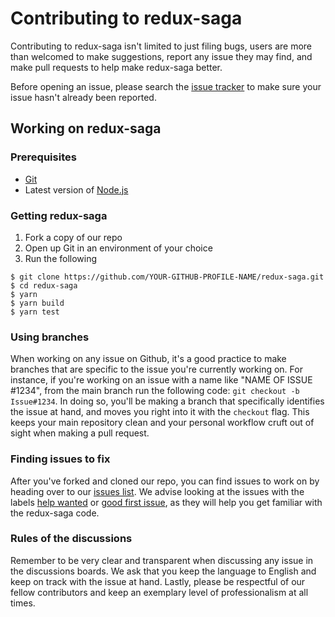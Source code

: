 # Contributing to redux-saga

Contributing to redux-saga isn't limited to just filing bugs, users are more than welcomed to make suggestions, report any issue they may find, and make pull requests to help make redux-saga better.

Before opening an issue, please search the [issue tracker](https://github.com/redux-saga/redux-saga/issues) to make sure your issue hasn't already been reported.

## Working on redux-saga

### Prerequisites

- [Git](https://git-scm.com/)
- Latest version of [Node.js](https://nodejs.org/en/)

### Getting redux-saga

1. Fork a copy of our repo
2. Open up Git in an environment of your choice
3. Run the following

```
$ git clone https://github.com/YOUR-GITHUB-PROFILE-NAME/redux-saga.git
$ cd redux-saga
$ yarn
$ yarn build
$ yarn test
```

### Using branches

When working on any issue on Github, it's a good practice to make branches that are specific to the issue you're currently working on. For instance, if you're working on an issue with a name like "NAME OF ISSUE #1234", from the main branch run the following code: `git checkout -b Issue#1234`. In doing so, you'll be making a branch that specifically identifies the issue at hand, and moves you right into it with the `checkout` flag. This keeps your main repository clean and your personal workflow cruft out of sight when making a pull request.

### Finding issues to fix

After you've forked and cloned our repo, you can find issues to work on by heading over to our [issues list](https://github.com/redux-saga/redux-saga/issues). We advise looking at the issues with the labels [help wanted](https://github.com/redux-saga/redux-saga/issues?q=is%3Aissue+is%3Aopen+label%3A%22help+wanted%22) or [good first issue](https://github.com/redux-saga/redux-saga/issues?q=is%3Aissue+is%3Aopen+label%3A%22good+first+issue%22), as they will help you get familiar with the redux-saga code.

### Rules of the discussions

Remember to be very clear and transparent when discussing any issue in the discussions boards. We ask that you keep the language to English and keep on track with the issue at hand. Lastly, please be respectful of our fellow contributors and keep an exemplary level of professionalism at all times.
